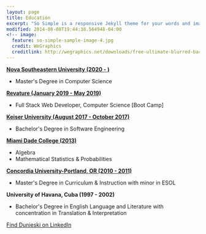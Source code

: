 ```yaml
---
layout: page
title: Education
excerpt: "So Simple is a responsive Jekyll theme for your words and images."
modified: 2014-08-08T19:44:38.564948-04:00
<!-- image:
  feature: so-simple-sample-image-4.jpg
  credit: WeGraphics
  creditlink: http://wegraphics.net/downloads/free-ultimate-blurred-background-pack/ -->
---
```


<!--Looking for a simple, responsive, theme for your Jekyll powered blog? Well look no further. Here be **So Simple Theme**, the follow up to [**Minimal Mistakes**](http://mmistakes.github.io/minimal-mistakes) --- by designer slash illustrator [Michael Rose](http://mademistakes.com).-->


 [**Nova Southeastern University (2020 - )**](https://www.nova.edu)
   * Master's Degree in Computer Science
   
 [**Revature (January 2019 - May 2019)**](https://revature.com)
   * Full Stack Web Developer, Computer Science [Boot Camp]
 
 [**Keiser University (August 2017 - October 2017)**](https://www.keiseruniversity.edu)
   * Bachelor's Degree in Software Engineering
 
 [**Miami Dade College (2013)**](https://www.mdc.edu)
   * Algebra
   * Mathematical Statistics & Probabilities
  
  [**Concordia University-Portland, OR (2010 - 2011)**](https://www.cu-portland.edu)
   * Master's Degree in Curriculum & Instruction with minor in ESOL
  
  **University of Havana, Cuba (1997 - 2002)**
   * Bachelor's Degree in English Language and Literature with concentration in Translation & Interpretation

<a markdown="0" href="https://www.linkedin.com/in/dunieski-otano-80249a152/" class="btn">Find Dunieski on LinkedIn</a>

[^1]: Example: *domain.com/category-name/post-title*

